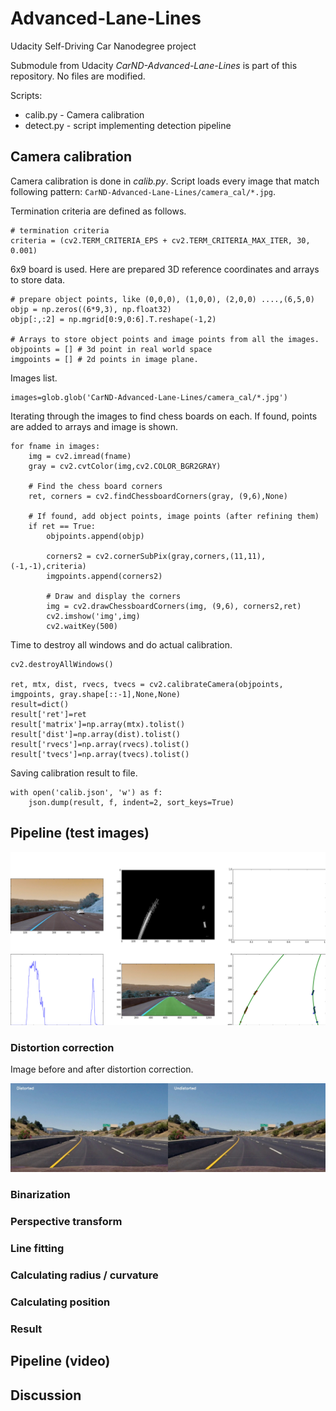 # Advanced-Lane-Lines

Udacity Self-Driving Car Nanodegree project

Submodule from Udacity *CarND-Advanced-Lane-Lines* is part of this repository.
No files are modified.

Scripts:
- calib.py - Camera calibration
- detect.py - script implementing detection pipeline

## Camera calibration

Camera calibration is done in *calib.py*. Script loads every image that match following pattern: `CarND-Advanced-Lane-Lines/camera_cal/*.jpg`.

Termination criteria are defined as follows.
```
# termination criteria
criteria = (cv2.TERM_CRITERIA_EPS + cv2.TERM_CRITERIA_MAX_ITER, 30, 0.001)
```

6x9 board is used. Here are prepared 3D reference coordinates and arrays to store data.
```
# prepare object points, like (0,0,0), (1,0,0), (2,0,0) ....,(6,5,0)
objp = np.zeros((6*9,3), np.float32)
objp[:,:2] = np.mgrid[0:9,0:6].T.reshape(-1,2)

# Arrays to store object points and image points from all the images.
objpoints = [] # 3d point in real world space
imgpoints = [] # 2d points in image plane.
```

Images list.
```
images=glob.glob('CarND-Advanced-Lane-Lines/camera_cal/*.jpg')
```

Iterating through the images to find chess boards on each. If found, points are added to arrays and image is shown.

```
for fname in images:
    img = cv2.imread(fname)
    gray = cv2.cvtColor(img,cv2.COLOR_BGR2GRAY)

    # Find the chess board corners
    ret, corners = cv2.findChessboardCorners(gray, (9,6),None)

    # If found, add object points, image points (after refining them)
    if ret == True:
        objpoints.append(objp)

        corners2 = cv2.cornerSubPix(gray,corners,(11,11),(-1,-1),criteria)
        imgpoints.append(corners2)

        # Draw and display the corners
        img = cv2.drawChessboardCorners(img, (9,6), corners2,ret)
        cv2.imshow('img',img)
        cv2.waitKey(500)
```
Time to destroy all windows and do actual calibration.
```
cv2.destroyAllWindows()

ret, mtx, dist, rvecs, tvecs = cv2.calibrateCamera(objpoints, imgpoints, gray.shape[::-1],None,None)
result=dict()
result['ret']=ret
result['matrix']=np.array(mtx).tolist()
result['dist']=np.array(dist).tolist()
result['rvecs']=np.array(rvecs).tolist()
result['tvecs']=np.array(tvecs).tolist()
```

Saving calibration result to file.
```
with open('calib.json', 'w') as f:
    json.dump(result, f, indent=2, sort_keys=True)
```

## Pipeline (test images)

![Result example](images/result.png)

### Distortion correction

Image before and after distortion correction.

![Distortion correction](images/distortion.jpg)

### Binarization

### Perspective transform

### Line fitting

### Calculating radius / curvature

### Calculating position

### Result

## Pipeline (video)

## Discussion

